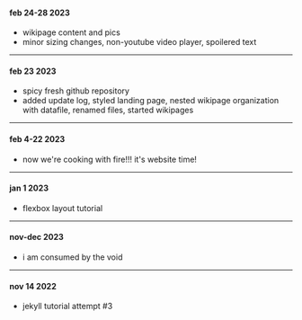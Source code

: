 
#### feb 24-28 2023

- wikipage content and pics
- minor sizing changes, non-youtube video player, spoilered text

---

#### feb 23 2023

- spicy fresh github repository
- added update log, styled landing page, nested wikipage organization with datafile, renamed files, started wikipages

---

#### feb 4-22 2023

- now we're cooking with fire!!! it's website time!

---

#### jan 1 2023

- flexbox layout tutorial

---

#### nov-dec 2023

- i am consumed by the void

---

#### nov 14 2022

- jekyll tutorial attempt #3
